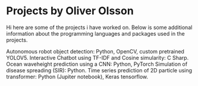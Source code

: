 # Projects by Oliver Olsson
Hi here are some of the projects i have worked on. Below is some additional information about the programming languages and packages used in the projects.

Autonomous robot object detection: Python, OpenCV, custom pretrained YOLOV5.
Interactive Chatbot using TF-IDF and Cosine simularity: C Sharp.
Ocean waveheight prediction using a CNN: Python, PyTorch
Simulation of disease spreading (SIR): Python.
Time series prediction of 2D particle using transformer: Python (Jupiter notebook), Keras tensorflow.

